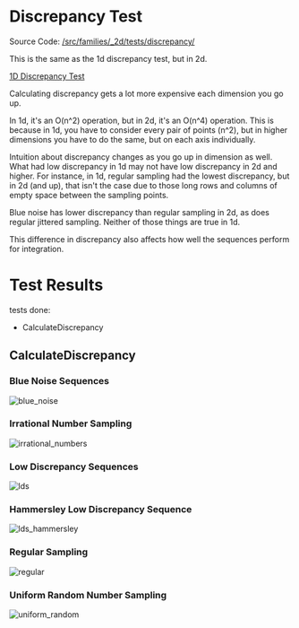 # Discrepancy Test
Source Code: [/src/families/_2d/tests/discrepancy/](../../../../src/families/_2d/tests/discrepancy/)

This is the same as the 1d discrepancy test, but in 2d.

[1D Discrepancy Test](../../../_1d/tests/discrepancy/page.md)  

Calculating discrepancy gets a lot more expensive each dimension you go up.

In 1d, it's an O(n^2) operation, but in 2d, it's an O(n^4) operation.  This is because in 1d, you have to consider every pair of points (n^2), but in higher dimensions you have to do the same, but on each axis individually.

Intuition about discrepancy changes as you go up in dimension as well.  What had low discrepancy in 1d may not have low discrepancy in 2d and higher.  For instance, in 1d, regular sampling had the lowest discrepancy, but in 2d (and up), that isn't the case due to those long rows and columns of empty space between the sampling points.

Blue noise has lower discrepancy than regular sampling in 2d, as does regular jittered sampling. Neither of those things are true in 1d.

This difference in discrepancy also affects how well the sequences perform for integration.

# Test Results
 tests done:
* CalculateDiscrepancy
## CalculateDiscrepancy
### Blue Noise Sequences
![blue_noise](../../../_2d/samples/blue_noise/CalculateDiscrepancy.png)  
### Irrational Number Sampling
![irrational_numbers](../../../_2d/samples/irrational_numbers/CalculateDiscrepancy.png)  
### Low Discrepancy Sequences
![lds](../../../_2d/samples/lds/CalculateDiscrepancy.png)  
### Hammersley Low Discrepancy Sequence
![lds_hammersley](../../../_2d/samples/lds_hammersley/CalculateDiscrepancy.png)  
### Regular Sampling
![regular](../../../_2d/samples/regular/CalculateDiscrepancy.png)  
### Uniform Random Number Sampling
![uniform_random](../../../_2d/samples/uniform_random/CalculateDiscrepancy.png)  
